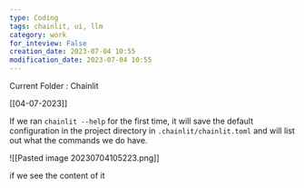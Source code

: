 ```yaml
---
type: Coding  
tags: chainlit, ui, llm
category: work
for_inteview: False
creation_date: 2023-07-04 10:55
modification_date: 2023-07-04 10:55
---
```


  
Current Folder : Chainlit




[[04-07-2023]]

If we ran `chainlit --help` for the first time, it will save the default configuration in the project directory in `.chainlit/chainlit.toml` and will list out what the commands we do have. 

![[Pasted image 20230704105223.png]]

if we see the content of it 